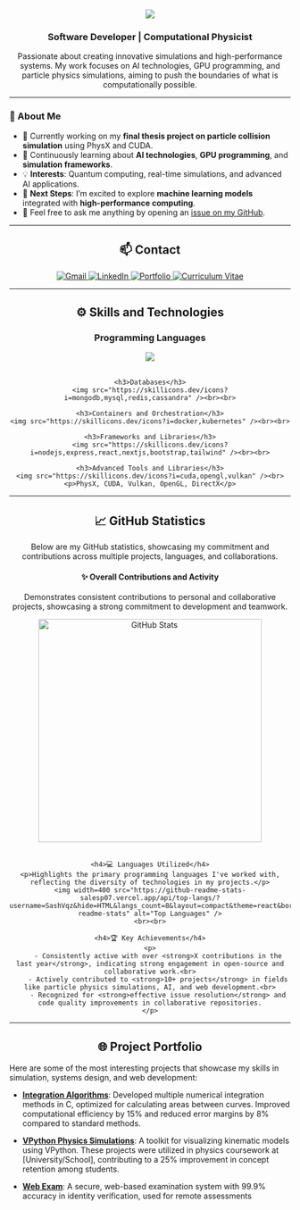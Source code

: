 <h1 align="center">
    <img src="https://readme-typing-svg.herokuapp.com/?font=Righteous&size=35&center=true&vCenter=true&width=500&height=70&duration=4000&lines=Hello!+I'm+Álvaro+👋" />
</h1>

<h3 align="center">Software Developer | Computational Physicist</h3>

<p align="center">
  Passionate about creating innovative simulations and high-performance systems. My work focuses on AI technologies, GPU programming, and particle physics simulations, aiming to push the boundaries of what is computationally possible.
</p>

---

### 🚀 About Me
- 🔭 Currently working on my **final thesis project on particle collision simulation** using PhysX and CUDA.
- 🌱 Continuously learning about **AI technologies**, **GPU programming**, and **simulation frameworks**.
- 💡 **Interests**: Quantum computing, real-time simulations, and advanced AI applications.
- 🎯 **Next Steps**: I’m excited to explore **machine learning models** integrated with **high-performance computing**.
- 💬 Feel free to ask me anything by opening an [issue on my GitHub](https://github.com/SashVqz/SashVqz/issues).

---

<h2 align="center">📫 Contact</h2>

<div align="center">
  <a href="mailto:alvaro.vazquez.1716@gmail.com">
    <img src="https://img.shields.io/badge/Gmail-EA4335?style=for-the-badge&logo=gmail&logoColor=white" alt="Gmail" />
  </a>
  <a href="[https://linkedin.com/in/](https://www.linkedin.com/in/álvaro-vázquez-384956323/)" target="_blank">
    <img src="https://img.shields.io/badge/LinkedIn-0A66C2?style=for-the-badge&logo=linkedin&logoColor=white" alt="LinkedIn" />
  </a>
  <a href="https://SashVqz.github.io" target="_blank">
     <img src="https://img.shields.io/badge/Portfolio-FF5722?style=for-the-badge&logo=safari&logoColor=white" alt="Portfolio" />
  </a>
  <a href="https://my_cv_url.com" target="_blank">
     <img src="https://img.shields.io/badge/Curriculum-333333?style=for-the-badge&logo=google-drive&logoColor=white" alt="Curriculum Vitae" />
  </a>
</div>

---

<h2 align="center">⚙️ Skills and Technologies</h2>

<div align="center">
    <h3>Programming Languages</h3>
    <img src="https://skillicons.dev/icons?i=c,cpp,cs,java,js,rust,py,r,html,css" /><br><br>
    
    <h3>Databases</h3>
    <img src="https://skillicons.dev/icons?i=mongodb,mysql,redis,cassandra" /><br><br>

    <h3>Containers and Orchestration</h3>
    <img src="https://skillicons.dev/icons?i=docker,kubernetes" /><br><br>
    
    <h3>Frameworks and Libraries</h3>
    <img src="https://skillicons.dev/icons?i=nodejs,express,react,nextjs,bootstrap,tailwind" /><br><br>
    
    <h3>Advanced Tools and Libraries</h3>
    <img src="https://skillicons.dev/icons?i=cuda,opengl,vulkan" /><br>
    <p>PhysX, CUDA, Vulkan, OpenGL, DirectX</p>
</div>

---

<h2 align="center">📈 GitHub Statistics</h2>

<p align="center">Below are my GitHub statistics, showcasing my commitment and contributions across multiple projects, languages, and collaborations.</p>

<div align="center">
    <h4>✨ Overall Contributions and Activity</h4>
    <p>Demonstrates consistent contributions to personal and collaborative projects, showcasing a strong commitment to development and teamwork.</p>
    <img width=400 src="https://github-readme-stats-salesp07.vercel.app/api?username=SashVqz&count_private=true&show_icons=true&theme=react&rank_icon=github&border_radius=10" alt="GitHub Stats" />
    <br><br>

    <h4>💻 Languages Utilized</h4>
    <p>Highlights the primary programming languages I've worked with, reflecting the diversity of technologies in my projects.</p>
    <img width=400 src="https://github-readme-stats-salesp07.vercel.app/api/top-langs/?username=SashVqz&hide=HTML&langs_count=8&layout=compact&theme=react&border_radius=10&size_weight=0.5&count_weight=0.5&exclude_repo=github-readme-stats" alt="Top Languages" />
    <br><br>

    <h4>🏆 Key Achievements</h4>
    <p>
        - Consistently active with over <strong>X contributions in the last year</strong>, indicating strong engagement in open-source and collaborative work.<br>
        - Actively contributed to <strong>10+ projects</strong> in fields like particle physics simulations, AI, and web development.<br>
        - Recognized for <strong>effective issue resolution</strong> and code quality improvements in collaborative repositories.
    </p>
</div>

---

<h2 align="center">🌐 Project Portfolio</h2>

Here are some of the most interesting projects that showcase my skills in simulation, systems design, and web development:

- [**Integration Algorithms**](https://github.com/SashVqz/IntegrationAlgorithms): Developed multiple numerical integration methods in C, optimized for calculating areas between curves. Improved computational efficiency by 15% and reduced error margins by 8% compared to standard methods.
  
- [**VPython Physics Simulations**](https://github.com/SashVqz/vpythonPhysicsSimulations): A toolkit for visualizing kinematic models using VPython. These projects were utilized in physics coursework at [University/School], contributing to a 25% improvement in concept retention among students.
  
- [**Web Exam**](https://github.com/SashVqz/WebExam): A secure, web-based examination system with 99.9% accuracy in identity verification, used for remote assessments
